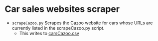 # Car sales websites scraper

- `scrapeCazoo.py` Scrapes the Cazoo website for cars whose URLs are currently listed in the scrapeCazoo.py script.
  - This writes to [carsCazoo.csv](carsCazoo.csv)